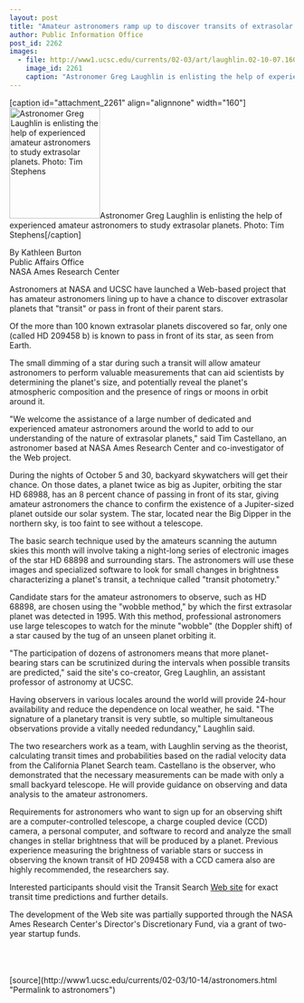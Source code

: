```yaml
---
layout: post
title: "Amateur astronomers ramp up to discover transits of extrasolar planets"
author: Public Information Office
post_id: 2262
images:
  - file: http://www1.ucsc.edu/currents/02-03/art/laughlin.02-10-07.160.jpg
    image_id: 2261
    caption: "Astronomer Greg Laughlin is enlisting the help of experienced amateur astronomers to study extrasolar planets. Photo: Tim Stephens"
---
```


[caption id="attachment_2261" align="alignnone" width="160"]<a href="http://localhost/mysite/wp-content/uploads/2002/10/laughlin.02-10-07.160.jpg"><img class="size-full wp-image-2261" src="http://localhost/mysite/wp-content/uploads/2002/10/laughlin.02-10-07.160.jpg" alt="Astronomer Greg Laughlin is enlisting the help of experienced amateur astronomers to study extrasolar planets. Photo: Tim Stephens" width="160" height="196" /></a>Astronomer Greg Laughlin is enlisting the help of experienced amateur astronomers to study extrasolar planets. Photo: Tim Stephens[/caption]
<p>
  By Kathleen Burton<br>
  Public Affairs Office<br>
  NASA Ames Research Center
</p>
<p>
  Astronomers at NASA and UCSC have launched a Web-based project that has amateur astronomers lining up to have a chance to discover extrasolar planets that "transit" or pass in front of their parent stars.<br>
</p>
<p>
  Of the more than 100 known extrasolar planets discovered so far, only one (called HD 209458 b) is known to pass in front of its star, as seen from Earth.
</p>
<p>
  The small dimming of a star during such a transit will allow amateur astronomers to perform valuable measurements that can aid scientists by determining the planet's size, and potentially reveal the planet's atmospheric composition and the presence of rings or moons in orbit around it.
</p>
<p>
  "We welcome the assistance of a large number of dedicated and experienced amateur astronomers around the world to add to our understanding of the nature of extrasolar planets," said Tim Castellano, an astronomer based at NASA Ames Research Center and co-investigator of the Web project.
</p>
<p>
  During the nights of October 5 and 30, backyard skywatchers will get their chance. On those dates, a planet twice as big as Jupiter, orbiting the star HD 68988, has an 8 percent chance of passing in front of its star, giving amateur astronomers the chance to confirm the existence of a Jupiter-sized planet outside our solar system. The star, located near the Big Dipper in the northern sky, is too faint to see without a telescope.
</p>
<p>
  The basic search technique used by the amateurs scanning the autumn skies this month will involve taking a night-long series of electronic images of the star HD 68898 and surrounding stars. The astronomers will use these images and specialized software to look for small changes in brightness characterizing a planet's transit, a technique called "transit photometry."
</p>
<p>
  Candidate stars for the amateur astronomers to observe, such as HD 68898, are chosen using the "wobble method," by which the first extrasolar planet was detected in 1995. With this method, professional astronomers use large telescopes to watch for the minute "wobble" (the Doppler shift) of a star caused by the tug of an unseen planet orbiting it.
</p>
<p>
  "The participation of dozens of astronomers means that more planet-bearing stars can be scrutinized during the intervals when possible transits are predicted," said the site's co-creator, Greg Laughlin, an assistant professor of astronomy at UCSC.
</p>
<p>
  Having observers in various locales around the world will provide 24-hour availability and reduce the dependence on local weather, he said. "The signature of a planetary transit is very subtle, so multiple simultaneous observations provide a vitally needed redundancy," Laughlin said.
</p>
<p>
  The two researchers work as a team, with Laughlin serving as the theorist, calculating transit times and probabilities based on the radial velocity data from the California Planet Search team. Castellano is the observer, who demonstrated that the necessary measurements can be made with only a small backyard telescope. He will provide guidance on observing and data analysis to the amateur astronomers.
</p>
<p>
  Requirements for astronomers who want to sign up for an observing shift are a computer-controlled telescope, a charge coupled device (CCD) camera, a personal computer, and software to record and analyze the small changes in stellar brightness that will be produced by a planet. Previous experience measuring the brightness of variable stars or success in observing the known transit of HD 209458 with a CCD camera also are highly recommended, the researchers say.
</p>
<p>
  Interested participants should visit the Transit Search <a href="http://www.transitsearch.org">Web site</a> for exact transit time predictions and further details.
</p>
<p>
  The development of the Web site was partially supported through the NASA Ames Research Center's Director's Discretionary Fund, via a grant of two-year startup funds.<br>
  <br>
  <br>
  <br>

</p>
<p>

</p>
[source](http://www1.ucsc.edu/currents/02-03/10-14/astronomers.html "Permalink to astronomers")
